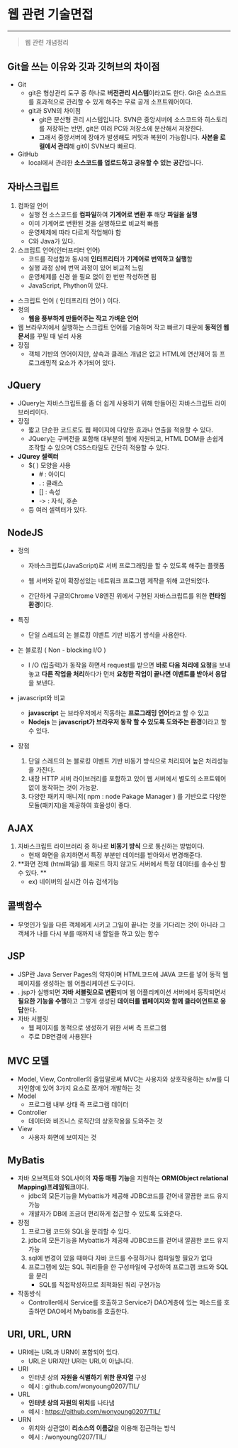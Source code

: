 # 웹 관련 기술면접

---

> 웹 관련 개념정리 

## Git을 쓰는 이유와 깃과 깃허브의 차이점

- Git
  - git은 형상관리 도구 중 하나로 **버전관리 시스템**이라고도 한다. Git은 소스코드를 효과적으로 관리할 수 있게 해주는 무료 공개 소프트웨어이다. 
  - git과 SVN의 차이점
    - git은 분산형 관리 시스템입니다. SVN은 중앙서버에 소스코드와 히스토리를 저장하는 반면, git은 여러 PC와 저장소에 분산해서 저장한다.
    - 그래서 중앙서버에 장애가 발생해도 커밋과 복원이 가능합니다. **사본을 로컬에서 관리**해 git이 SVN보다 빠르다.
- GitHub
  - local에서 관리한 **소스코드를 업로드하고 공유할 수 있는 공간**입니다.



## 자바스크립트 

1. 컴파일 언어
   - 실행 전 소스코드를 **컴파일**하여 **기계어로 변환 후** 해당 **파일을 실행**
   - 이미 기계어로 변환된 것을 실행하므로 비교적 빠름
   - 운영체제에 따라 다르게 작업해야 함
   - C와 Java가 있다. 
2. 스크립트 언어(인터프리터 언어)
   - 코드를 작성함과 동시에 **인터프리터**가 **기계어로 번역하고 실행**함
   - 실행 과정 상에 번역 과정이 있어 비교적 느림
   - 운영체제를 신경 쓸 필요 없이 한 번만 작성하면 됨
   - JavaScript, Phython이 있다. 

- 스크립트 언어 ( 인터프리터 언어 ) 이다.
- 정의
  - **웹을 풍부하게 만들어주는 작고 가벼운 언어**
- 웹 브라우저에서 실행하는 스크립트 언어를 기술하며 작고 빠르기 때문에 **동적인 웹 문서**를 꾸밀 때 널리 사용
- 장점
  - 객체 기반의 언어이지만, 상속과 클래스 개념은 없고 HTML에 연산제어 등 프로그래밍적 요소가 추가되어 있다. 



## JQuery

- JQuery는 자바스크립트를 좀 더 쉽게 사용하기 위해 만들어진 자바스크립트 라이브러리이다.
- 장점
  - 짧고 단순한 코드로도 웹 페이지에 다양한 효과나 연출을 적용할 수 있다.
  - JQuery는 구버전을 포함해 대부분의 웹에 지원되고, HTML DOM을 손쉽게 조작할 수 있으며 CSS스타일도 간단히 적용할 수 있다.
- **JQurey 셀렉터**
  - $( ) 모양을 사용
    - \# : 아이디
    - \. : 클래스
    - [] : 속성
    - -> : 자식, 후손
  - 등 여러 셀렉터가 있다.



## NodeJS 

- 정의

  - 자바스크립트(JavaScript)로 서버 프로그래밍을 할 수 있도록 해주는 플랫폼

  - 웹 서버와 같이 확장성있는 네트워크 프로그램 제작을 위해 고안되었다.
  - 간단하게 구글의Chrome V8엔진 위에서 구현된 자바스크립트를 위한 **런타임 환경**이다.

- 특징 

  - 단일 스레드의 논 블로킹 이벤트 기반 비동기 방식을 사용한다. 

- 논 블로킹 ( Non - blocking  I/O )

  - I /O (입출력)가 동작을 하면서 request를 받으면 **바로 다음 처리에 요청**을 보내놓고 **다른 작업을 처리**하다가 먼저 **요청한 작업이 끝나면 이벤트를 받아서 응답**을 보낸다. 

- javascript와 비교

  - **javascript** 는 브라우저에서 작동하는 **프로그래밍 언어**라고 할 수 있고
  - **Nodejs** 는 **javascript가 브라우저 동작 할 수 있도록 도와주는 환경**이라고 할 수 있다.

- 장점

  1. 단일 스레드의 논 블로킹 이벤트 기반 비동기 방식으로 처리되어 높은 처리성능을 가진다. 
  2. 내장 HTTP 서버 라이브러리를 포함하고 있어 웹 서버에서 별도의 소프트웨어 없이 동작하는 것이 가능핟. 
  3. 다양한 패키지 매니저( npm : node Pakage Manager ) 를 기반으로 다양한 모듈(패키지)을 제공하여 효율성이 좋다. 



## AJAX

1. 자바스크립트 라이브러리 중 하나로 **비동기 방식** 으로 통신하는 방법이다.
   - 현재 화면을 유지하면서 특정 부분만 데이터를 받아와서 변경해준다. 
2. **화면 전체 (html파일) 를 재로드 하지 않고도 서버에서 특정 데이터를 송수신 할 수 있다. **
   - ex) 네이버의 실시간 이슈 검색기능



## 콜백함수

- 무엇인가 일을 다른 객체에게 시키고 그일이 끝나는 것을 기다리는 것이 아니라 그 객체가 나를 다시 부를 때까지 내 할일을 하고 있는 함수



## JSP

- JSP란 Java Server Pages의 약자이며 HTML코드에 JAVA 코드를 넣어 동적 웹페이지를 생성하는 웹 어플리케이션 도구이다. 
- . jsp가 실행되면 **자바 서블릿으로 변환**되며 웹 어플리케이션 서버에서 동작되면서 **필요한 기능을 수행**하고 그렇게 생성된 **데이터를 웹페이지와 함께 클라이언트로 응답**한다.
- 자바 서블릿 
  - 웹 페이지를 동적으로 생성하기 위한 서버 측 프로그램
  - 주로 DB연결에 사용된다 



## MVC 모델

- Model, View, Controller의 줄임말로써 MVC는 사용자와 상호작용하는 s/w를 디자인함에 있어 3가지 요소로 쪼개어 개발하는 것 
- Model
  - 프로그램 내부 상태 즉 프로그램 데이터
- Controller
  - 데이터와 비즈니스 로직간의 상호작용을 도와주는 것 
- View
  - 사용자 화면에 보여지는 것 



## MyBatis

- 자바 오브젝트와 SQL사이의 **자동 매핑 기능**을 지원하는 **ORM(Object relational Mapping)프레임워크**이다.
  - jdbc의 모든기능을 Mybattis가 제공해 JDBC코드를 걷어내 깔끔한 코드 유지가능 
  - 개발자가 DB에 조금더 편리하게 접근할 수 있도록 도와준다. 
- 장점
  1. 프로그램 코드와 SQL을 분리할 수 있다.
  2. jdbc의 모든기능을 Mybattis가 제공해 JDBC코드를 걷어내 깔끔한 코드 유지가능 
  3. sql에 변경이 있을 때마다 자바 코드를 수정하거나 컴파일할 필요가 없다
  4. 프로그램에 있는 SQL 쿼리들을 한 구성파일에 구성하여 프로그램 코드와 SQL을 분리
     - SQL를 직접작성하므로 최적화된 쿼리 구현가능
- 작동방식 
  - Controller에서 Service를 호출하고 Service가 DAO계층에 있는 메소드를 호출하면 DAO에서 Mybatis를 호출한다.



## URI, URL, URN

- URI에는 URL과 URN이 포함되어 있다.
  - URL은 URI지만 URI는 URL이 아닙니다.
- URI
  - 인터넷 상의 **자원을 식별하기 위한 문자열** 구성
  - 예시 : github.com/wonyoung0207/TIL/
- URL
  - **인터넷 상의 자원의 위치**를 나타냄
  - 예시 : https://github.com/wonyoung0207/TIL/
- URN
  - 위치와 상관없이 **리소스의 이름값**을 이용해 접근하는 방식
  - 예시 : /wonyoung0207/TIL/
